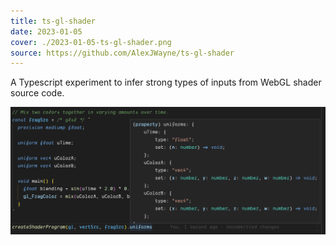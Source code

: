 ```yaml
---
title: ts-gl-shader
date: 2023-01-05
cover: ./2023-01-05-ts-gl-shader.png
source: https://github.com/AlexJWayne/ts-gl-shader
---
```


A Typescript experiment to infer strong types of inputs from WebGL shader source code.

[![ts-gl-shader Example](./2023-01-05-ts-gl-shader.png)](https://github.com/AlexJWayne/ts-gl-shader)
